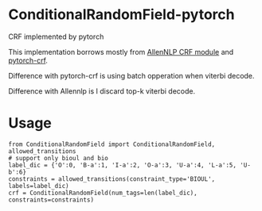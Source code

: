 # ConditionalRandomField-pytorch
CRF implemented by pytorch

This implementation borrows mostly from [AllenNLP CRF module](https://github.com/allenai/allennlp/blob/master/allennlp/modules/conditional_random_field.py) and [pytorch-crf](https://github.com/kmkurn/pytorch-crf).

Difference with pytorch-crf is using batch opperation when viterbi decode.

Difference with Allennlp is I discard top-k viterbi decode.

# Usage

```
from ConditionalRandomField import ConditionalRandomField, allowed_transitions
# support only bioul and bio
label_dic = {'O':0, 'B-a':1, 'I-a':2, 'O-a':3, 'U-a':4, 'L-a':5, 'U-b':6}
constraints = allowed_transitions(constraint_type='BIOUL', labels=label_dic)
crf = ConditionalRandomField(num_tags=len(label_dic), constraints=constraints)
```

